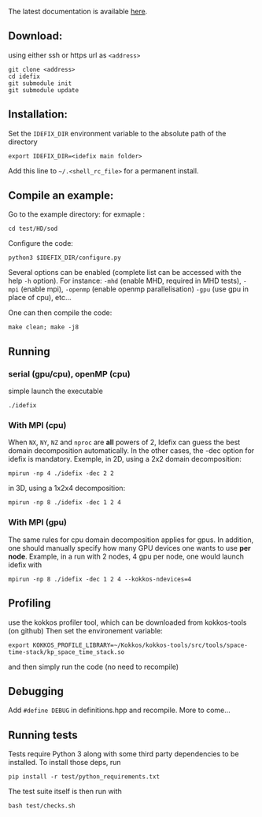The latest documentation is available
[here](https://discs.gricad-pages.univ-grenoble-alpes.fr/idefix/index.html).


Download:
---------

using either ssh or https url as `<address>`
```shell
git clone <address>
cd idefix
git submodule init
git submodule update
```

Installation:
-------------

Set the `IDEFIX_DIR` environment variable to the absolute path of the directory

```shell
export IDEFIX_DIR=<idefix main folder>
```

Add this line to `~/.<shell_rc_file>` for a permanent install. 


Compile an example:
-------------------
Go to the example directory:
for exmaple : 
    
```shell
cd test/HD/sod
```

Configure the code:

```shell
python3 $IDEFIX_DIR/configure.py
```

Several options can be enabled (complete list can be accessed with the help `-h` option). For instance: `-mhd` (enable MHD, required in MHD tests), `-mpi` (enable mpi), `-openmp` (enable openmp parallelisation) `-gpu` (use gpu in place of cpu), etc...

One can then compile the code:

```shell
make clean; make -j8
```

Running
-------------------
### serial (gpu/cpu), openMP (cpu)
simple launch the executable

```shell
./idefix
```

### With MPI (cpu)
When `NX`, `NY`, `NZ` and `nproc` are **all** powers of 2, Idefix can guess the best domain
decomposition automatically. In the other cases, the -dec option for idefix is mandatory. Exemple, in 2D, using a 2x2 domain decomposition:

```shell
mpirun -np 4 ./idefix -dec 2 2
```

in 3D, using a 1x2x4 decomposition:

```shell
mpirun -np 8 ./idefix -dec 1 2 4
```

### With MPI (gpu)
The same rules for cpu domain decomposition applies for gpus. In addition, one should manually specify how many GPU devices one wants to use **per node**. Example, in a run with 2 nodes, 4 gpu per node, one would launch idefix with

```shell
mpirun -np 8 ./idefix -dec 1 2 4 --kokkos-ndevices=4
```

Profiling
-------------------
use the kokkos profiler tool, which can be downloaded from kokkos-tools (on github)
Then set the environement variable:

```shell
export KOKKOS_PROFILE_LIBRARY=~/Kokkos/kokkos-tools/src/tools/space-time-stack/kp_space_time_stack.so
````

and then simply run the code (no need to recompile)

Debugging
-------------------
Add `#define DEBUG` in definitions.hpp and recompile. More to come...

Running tests
-------------------
Tests require Python 3 along with some third party dependencies to be installed.
To install those deps, run
```shell
pip install -r test/python_requirements.txt
```

The test suite itself is then run with
```shell
bash test/checks.sh
```
